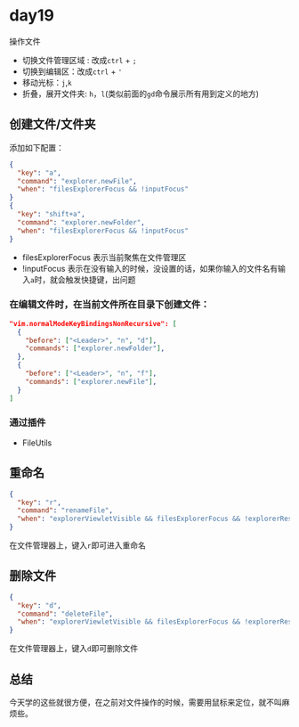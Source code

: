 # day19

操作文件

- 切换文件管理区域 : 改成`ctrl` + `;`
- 切换到编辑区：改成`ctrl` + `'`
- 移动光标：`j`,`k`
- 折叠，展开文件夹: `h`，`l`(类似前面的`gd`命令展示所有用到定义的地方)

## 创建文件/文件夹

添加如下配置：

```json
{
  "key": "a",
  "command": "explorer.newFile",
  "when": "filesExplorerFocus && !inputFocus"
}
{
  "key": "shift+a",
  "command": "explorer.newFolder",
  "when": "filesExplorerFocus && !inputFocus"
}
```
- filesExplorerFocus 表示当前聚焦在文件管理区
- !inputFocus 表示在没有输入的时候，没设置的话，如果你输入的文件名有输入`a`时，就会触发快捷键，出问题

### 在编辑文件时，在当前文件所在目录下创建文件：

```json
"vim.normalModeKeyBindingsNonRecursive": [
  {
    "before": ["<Leader>", "n", "d"],
    "commands": ["explorer.newFolder"],
  },
  {
    "before": ["<Leader>", "n", "f"],
    "commands": ["explorer.newFile"],
  }
]
```

### 通过插件

- FileUtils

## 重命名

```json
{
  "key": "r",
  "command": "renameFile",
  "when": "explorerViewletVisible && filesExplorerFocus && !explorerResourceIsRoot && !explorerResourceReadonly && !inputFocus"
}
```

在文件管理器上，键入`r`即可进入重命名

## 删除文件

```json
{
  "key": "d",
  "command": "deleteFile",
  "when": "explorerViewletVisible && filesExplorerFocus && !explorerResourceReadonly && !inputFocus"
}
```


在文件管理器上，键入`d`即可删除文件

## 总结

今天学的这些就很方便，在之前对文件操作的时候，需要用鼠标来定位，就不叫麻烦些。
